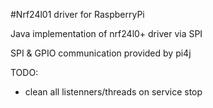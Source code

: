 #Nrf24l01 driver for RaspberryPi

Java implementation of nrf24l0+ driver via SPI

SPI & GPIO communication provided by pi4j

TODO:
- clean all listenners/threads on service stop

